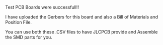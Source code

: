 Test PCB Boards were successfull!!

I have uploaded the Gerbers for this board and also a Bill of Materials and Position File.

You can use both these .CSV files to have JLCPCB provide and Assemble the SMD parts for you.
